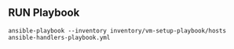 ## RUN Playbook

```
ansible-playbook --inventory inventory/vm-setup-playbook/hosts ansible-handlers-playbook.yml 

```